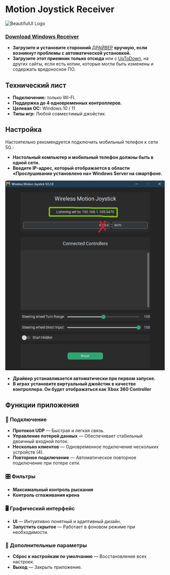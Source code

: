 # Motion Joystick Receiver
![BeautifulUI Logo](https://raw.githubusercontent.com/Suundumused/Motion-Joystick-Steering-Wheel/refs/heads/main/Server%20Side/icon/icon.ico)

### [Download Windows Receiver](https://github.com/Suundumused/Motion-Joystick-Steering-Wheel/releases)
- **Загрузите и установите сторонний** [ДРАЙВЕР](https://github.com/Suundumused/Motion-Joystick-Steering-Wheel/tree/main/Server%20Side/Driver) **вручную, если возникнут проблемы с автоматической установкой.**
- **Загрузите этот приемник только отсюда** или с [UpToDown](https://gravity-joystick-receiver.br.uptodown.com/windows), на других сайты, если есть копии, которые могли быть изменены и содержать вредоносное ПО.

## Технический лист

- **Подключение:** только WI-FI.
- **Поддержка до 4 одновременных контроллеров.**
- **Целевая ОС:** Windows 10 / 11
- **Типы игр:** Любой совместимый джойстик.

## Настройка

Настоятельно рекомендуется подключить мобильный телефон к сети 5G.:

- **Настольный компьютер и мобильный телефон должны быть в одной сети.**
- **Введите IP-адрес, который отображается в области «Прослушивание установлено на» Windows Server на смартфоне.**

![receiver](https://raw.githubusercontent.com/Suundumused/Motion-Joystick-Steering-Wheel/refs/heads/main/Assets/Screenshot%202025-06-04%20154453.png)
- **Драйвер устанавливается автоматически при первом запуске.**
- **В играх установите виртуальный джойстик в качестве контроллера. Он будет отображаться как Xbox 360 Controller**

## Функции приложения
### 🔌 Подключение
- **Протокол UDP** — Быстрая и легкая связь.
- **Управление потерей данных** — Обеспечивает стабильный двоичный входной поток.
- **Несколько клиентов** — Одновременное подключение нескольких устройств (4).
- **Повторное подключение** — Автоматическое повторное подключение при потере сети.

### 🎛️ Фильтры
- **Максимальный контроль рыскания**
- **Контроль сглаживания крена**

### 🖥️ Графический интерфейс
- **UI** — Интуитивно понятный и адаптивный дизайн.
- **Запустить скрытое** — Работает в фоновом режиме при необходимости.

### 🧰 Дополнительные параметры
- **Сброс к настройкам по умолчанию** — Восстановление всех настроек.
- **Выход** — Закрыть приложение.